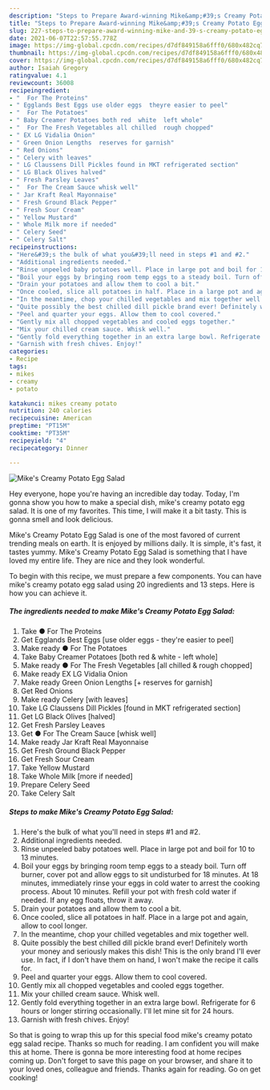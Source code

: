 ```yaml
---
description: "Steps to Prepare Award-winning Mike&amp;#39;s Creamy Potato Egg Salad"
title: "Steps to Prepare Award-winning Mike&amp;#39;s Creamy Potato Egg Salad"
slug: 227-steps-to-prepare-award-winning-mike-and-39-s-creamy-potato-egg-salad
date: 2021-06-07T22:57:55.778Z
image: https://img-global.cpcdn.com/recipes/d7df849158a6fff0/680x482cq70/mikes-creamy-potato-egg-salad-recipe-main-photo.jpg
thumbnail: https://img-global.cpcdn.com/recipes/d7df849158a6fff0/680x482cq70/mikes-creamy-potato-egg-salad-recipe-main-photo.jpg
cover: https://img-global.cpcdn.com/recipes/d7df849158a6fff0/680x482cq70/mikes-creamy-potato-egg-salad-recipe-main-photo.jpg
author: Isaiah Gregory
ratingvalue: 4.1
reviewcount: 36008
recipeingredient:
- "  For The Proteins"
- " Egglands Best Eggs use older eggs  theyre easier to peel"
- "  For The Potatoes"
- " Baby Creamer Potatoes both red  white  left whole"
- "  For The Fresh Vegetables all chilled  rough chopped"
- " EX LG Vidalia Onion"
- " Green Onion Lengths  reserves for garnish"
- " Red Onions"
- " Celery with leaves"
- " LG Claussens Dill Pickles found in MKT refrigerated section"
- " LG Black Olives halved"
- " Fresh Parsley Leaves"
- "  For The Cream Sauce whisk well"
- " Jar Kraft Real Mayonnaise"
- " Fresh Ground Black Pepper"
- " Fresh Sour Cream"
- " Yellow Mustard"
- " Whole Milk more if needed"
- " Celery Seed"
- " Celery Salt"
recipeinstructions:
- "Here&#39;s the bulk of what you&#39;ll need in steps #1 and #2."
- "Additional ingredients needed."
- "Rinse unpeeled baby potatoes well. Place in large pot and boil for 10 to 13 minutes."
- "Boil your eggs by bringing room temp eggs to a steady boil. Turn off burner, cover pot and allow eggs to sit undisturbed for 18 minutes. At 18 minutes, immediately rinse your eggs in cold water to arrest the cooking process. About 10 minutes. Refill your pot with fresh cold water if needed. If any egg floats, throw it away."
- "Drain your potatoes and allow them to cool a bit."
- "Once cooled, slice all potatoes in half. Place in a large pot and again, allow to cool longer."
- "In the meantime, chop your chilled vegetables and mix together well."
- "Quite possibly the best chilled dill pickle brand ever! Definitely worth your money and seriously makes this dish! This is the only brand I&#39;ll ever use. In fact, if I don&#39;t have them on hand, I won&#39;t make the recipe it calls for."
- "Peel and quarter your eggs. Allow them to cool covered."
- "Gently mix all chopped vegetables and cooled eggs together."
- "Mix your chilled cream sauce. Whisk well."
- "Gently fold everything together in an extra large bowl. Refrigerate for 6 hours or longer stirring occasionally. I&#39;ll let mine sit for 24 hours."
- "Garnish with fresh chives. Enjoy!"
categories:
- Recipe
tags:
- mikes
- creamy
- potato

katakunci: mikes creamy potato 
nutrition: 240 calories
recipecuisine: American
preptime: "PT15M"
cooktime: "PT35M"
recipeyield: "4"
recipecategory: Dinner

---
```



![Mike&#39;s Creamy Potato Egg Salad](https://img-global.cpcdn.com/recipes/d7df849158a6fff0/680x482cq70/mikes-creamy-potato-egg-salad-recipe-main-photo.jpg)

Hey everyone, hope you're having an incredible day today. Today, I'm gonna show you how to make a special dish, mike&#39;s creamy potato egg salad. It is one of my favorites. This time, I will make it a bit tasty. This is gonna smell and look delicious.



Mike&#39;s Creamy Potato Egg Salad is one of the most favored of current trending meals on earth. It is enjoyed by millions daily. It is simple, it's fast, it tastes yummy. Mike&#39;s Creamy Potato Egg Salad is something that I have loved my entire life. They are nice and they look wonderful.


To begin with this recipe, we must prepare a few components. You can have mike&#39;s creamy potato egg salad using 20 ingredients and 13 steps. Here is how you can achieve it.

<!--inarticleads1-->

##### The ingredients needed to make Mike&#39;s Creamy Potato Egg Salad:

1. Take  ● For The Proteins
1. Get  Egglands Best Eggs [use older eggs - they&#39;re easier to peel]
1. Make ready  ● For The Potatoes
1. Take  Baby Creamer Potatoes [both red &amp; white - left whole]
1. Make ready  ● For The Fresh Vegetables [all chilled &amp; rough chopped]
1. Make ready  EX LG Vidalia Onion
1. Make ready  Green Onion Lengths [+ reserves for garnish]
1. Get  Red Onions
1. Make ready  Celery [with leaves]
1. Take  LG Claussens Dill Pickles [found in MKT refrigerated section]
1. Get  LG Black Olives [halved]
1. Get  Fresh Parsley Leaves
1. Get  ● For The Cream Sauce [whisk well]
1. Make ready  Jar Kraft Real Mayonnaise
1. Get  Fresh Ground Black Pepper
1. Get  Fresh Sour Cream
1. Take  Yellow Mustard
1. Take  Whole Milk [more if needed]
1. Prepare  Celery Seed
1. Take  Celery Salt




<!--inarticleads2-->

##### Steps to make Mike&#39;s Creamy Potato Egg Salad:

1. Here&#39;s the bulk of what you&#39;ll need in steps #1 and #2.
1. Additional ingredients needed.
1. Rinse unpeeled baby potatoes well. Place in large pot and boil for 10 to 13 minutes.
1. Boil your eggs by bringing room temp eggs to a steady boil. Turn off burner, cover pot and allow eggs to sit undisturbed for 18 minutes. At 18 minutes, immediately rinse your eggs in cold water to arrest the cooking process. About 10 minutes. Refill your pot with fresh cold water if needed. If any egg floats, throw it away.
1. Drain your potatoes and allow them to cool a bit.
1. Once cooled, slice all potatoes in half. Place in a large pot and again, allow to cool longer.
1. In the meantime, chop your chilled vegetables and mix together well.
1. Quite possibly the best chilled dill pickle brand ever! Definitely worth your money and seriously makes this dish! This is the only brand I&#39;ll ever use. In fact, if I don&#39;t have them on hand, I won&#39;t make the recipe it calls for.
1. Peel and quarter your eggs. Allow them to cool covered.
1. Gently mix all chopped vegetables and cooled eggs together.
1. Mix your chilled cream sauce. Whisk well.
1. Gently fold everything together in an extra large bowl. Refrigerate for 6 hours or longer stirring occasionally. I&#39;ll let mine sit for 24 hours.
1. Garnish with fresh chives. Enjoy!




So that is going to wrap this up for this special food mike&#39;s creamy potato egg salad recipe. Thanks so much for reading. I am confident you will make this at home. There is gonna be more interesting food at home recipes coming up. Don't forget to save this page on your browser, and share it to your loved ones, colleague and friends. Thanks again for reading. Go on get cooking!
